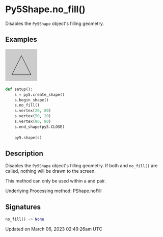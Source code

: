 # Py5Shape.no_fill()

Disables the `Py5Shape` object's filling geometry.

## Examples

<div class="example-table">

<div class="example-row"><div class="example-cell-image">

![example picture for no_fill()](/images/reference/Py5Shape_no_fill_0.png)

</div><div class="example-cell-code">

```python
def setup():
    s = py5.create_shape()
    s.begin_shape()
    s.no_fill()
    s.vertex(20, 80)
    s.vertex(50, 20)
    s.vertex(80, 80)
    s.end_shape(py5.CLOSE)

    py5.shape(s)
```

</div></div>

</div>

## Description

Disables the `Py5Shape` object's filling geometry. If both [](py5shape_no_stroke) and `no_fill()` are called, nothing will be drawn to the screen.

This method can only be used within a [](py5shape_begin_shape) and [](py5shape_end_shape) pair.

Underlying Processing method: PShape.noFill

## Signatures

```python
no_fill() -> None
```

Updated on March 06, 2023 02:49:26am UTC
